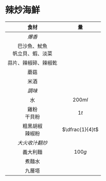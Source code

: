 <style>
article.markdown-section table {
    width: 100%;
}

article.markdown-section table hr {
    margin: revert;
    border: 1px dashed #ccc;
}
</style>

# 辣炒海鮮

|                食材                |       量        |
| :--------------------------------: | :-------------: |
|               *爆香*               |                 |
| 巴沙魚、魷魚<br />帆立貝、蝦、淡菜 |                 |
|        蒜片、辣椒碎、辣椒乾        |                 |
|                蘑菇                |                 |
|                米酒                |                 |
|               *調味*               |                 |
|                 水                 |     $200ml$     |
|          雞粉<br />干貝粉          |      $1t$       |
|        粗黑胡椒<br />辣椒粉        | $\dfrac{1}{4}t$ |
|           *大火收汁翻炒*           |                 |
|              義大利麵              |     $100g$      |
|               煮麵水               |                 |
|               九層塔               |                 |
